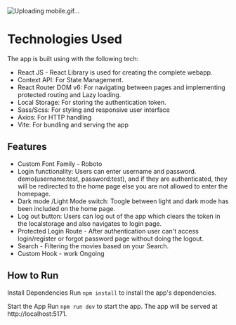 ![Uploading mobile.gif…]()


# Technologies Used

The app is built using with the following tech:
- React JS - React Library is used for creating the complete webapp.
- Context API: For State Management.
- React Router DOM v6: For navigating between pages and implementing protected routing and Lazy loading.
- Local Storage: For storing the authentication token.
- Sass/Scss: For styling and responsive user interface
- Axios: For HTTP handling 
- Vite: For bundling and serving the app

## Features
- Custom Font Family - Roboto
- Login functionality: Users can enter username and password. demo(username:test, password:test), and if they are authenticated, they will be redirected to the home page else you are not allowed to enter the homepage.
- Dark mode /Light Mode switch: Toogle between light and dark mode has been included on the home page.
- Log out button: Users can log out of the app which clears the token in the localstorage and also navigates to login page.
- Protected Login Route - After authentication user can't access login/register or forgot password page without doing the logout.
- Search - Filtering the movies based on your Search.
- Custom Hook - work Ongoing

## How to Run
Install Dependencies
Run <code>npm install</code> to install the app's dependencies.

Start the App
Run <code>npm run dev</code> to start the app. The app will be served at http://localhost:5171.
